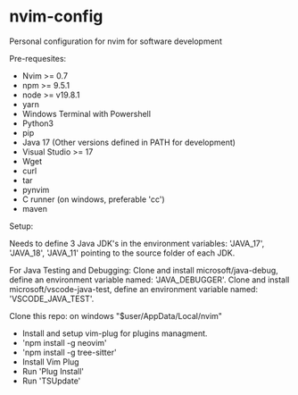 # nvim-config

Personal configuration for nvim for software development

Pre-requesites:

- Nvim >= 0.7
- npm >= 9.5.1
- node >= v19.8.1
- yarn
- Windows Terminal with Powershell
- Python3
- pip 
- Java 17 (Other versions defined in PATH for development)
- Visual Studio >= 17
- Wget
- curl
- tar
- pynvim
- C runner (on windows, preferable 'cc')
- maven

Setup:

Needs to define 3 Java JDK's in the environment variables: 'JAVA_17', 'JAVA_18', 'JAVA_11' pointing to the source folder of each JDK.

For Java Testing and Debugging:
Clone and install microsoft/java-debug, define an environment variable named: 'JAVA_DEBUGGER'.
Clone and install microsoft/vscode-java-test, define an environment variable named: 'VSCODE_JAVA_TEST'.


Clone this repo: on windows "$user/AppData/Local/nvim"
- Install and setup vim-plug for plugins managment.
- 'npm install -g neovim'
- 'npm install -g tree-sitter'
- Install Vim Plug
- Run 'Plug Install'
- Run 'TSUpdate'

